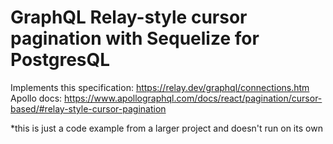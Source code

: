 # GraphQL Relay-style cursor pagination with Sequelize for PostgresQL
Implements this specification: https://relay.dev/graphql/connections.htm   
Apollo docs: https://www.apollographql.com/docs/react/pagination/cursor-based/#relay-style-cursor-pagination  

*this is just a code example from a larger project and doesn't run on its own
